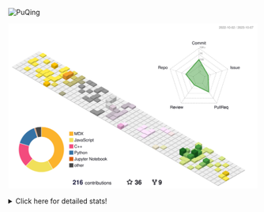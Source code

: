 ![PuQing](https://user-images.githubusercontent.com/27223114/171565019-9a56fae6-b08b-421f-99db-7e830da42371.png)

![](./profile-3d-contrib/profile-season-animate.svg)

<details>
<summary>Click here for detailed stats!</summary>

<!--START_SECTION:waka-->
![Lines of code](https://img.shields.io/badge/From%20Hello%20World%20I%27ve%20Written-807.7%20thousand%20lines%20of%20code-blue)

**🐱 My GitHub Data** 

> 📦 256.3 kB Used in GitHub's Storage 
 > 
> 🏆 170 Contributions in the Year 2023
 > 
> 🚫 Not Opted to Hire
 > 
> 📜 32 Public Repositories 
 > 
> 🔑 28 Private Repositories 
 > 
**I'm an Early 🐤** 

```text
🌞 Morning                432 commits         ████░░░░░░░░░░░░░░░░░░░░░   14.30 % 
🌆 Daytime                1495 commits        ████████████░░░░░░░░░░░░░   49.49 % 
🌃 Evening                289 commits         ██░░░░░░░░░░░░░░░░░░░░░░░   09.57 % 
🌙 Night                  805 commits         ███████░░░░░░░░░░░░░░░░░░   26.65 % 
```


📊 **This Week I Spent My Time On** 

```text
💬 Programming Languages: 
Python                   14 hrs 1 min        ██████████████████░░░░░░░   73.99 % 
Markdown                 2 hrs 17 mins       ███░░░░░░░░░░░░░░░░░░░░░░   12.07 % 
YAML                     1 hr 10 mins        ██░░░░░░░░░░░░░░░░░░░░░░░   06.23 % 
Jupyter Notebook         55 mins             █░░░░░░░░░░░░░░░░░░░░░░░░   04.89 % 
JSON                     5 mins              ░░░░░░░░░░░░░░░░░░░░░░░░░   00.50 % 

🔥 Editors: 
VS Code                  16 hrs 53 mins      ██████████████████████░░░   89.07 % 
Obsidian                 2 hrs 4 mins        ███░░░░░░░░░░░░░░░░░░░░░░   10.93 % 

💻 Operating System: 
WSL                      16 hrs 7 mins       █████████████████████░░░░   84.99 % 
Windows                  2 hrs 19 mins       ███░░░░░░░░░░░░░░░░░░░░░░   12.23 % 
Linux                    31 mins             █░░░░░░░░░░░░░░░░░░░░░░░░   02.78 % 
```


<!--END_SECTION:waka-->
</details>
